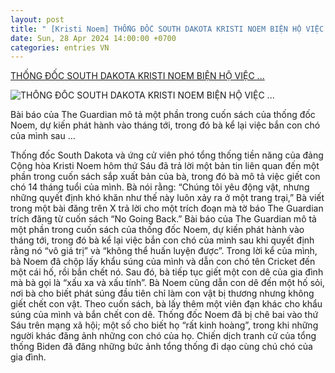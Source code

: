 ```yaml
---
layout: post
title: " [Kristi Noem] THỐNG ĐỐC SOUTH DAKOTA KRISTI NOEM BIỆN HỘ VIỆC ..."
date: Sun, 28 Apr 2024 14:00:00 +0700
categories: entries VN
---
```

[THỐNG ĐỐC SOUTH DAKOTA KRISTI NOEM BIỆN HỘ VIỆC ...](https://www.sbtn.tv/thong-doc-south-dakota-kristi-noem-bien-ho-viec-chinh-minh-ban-chet-con-cho-trong-mot-cuon-sach-moi-xuat-ban/)

![THỐNG ĐỐC SOUTH DAKOTA KRISTI NOEM BIỆN HỘ VIỆC ...](https://www.sbtn.tv/wp-content/uploads/2024/04/TT-Noem-3.png)

Bài báo của The Guardian mô tả một phần trong cuốn sách của thống đốc Noem, dự kiến phát hành vào tháng tới, trong đó bà kể lại việc bắn con chó của mình sau ...

Thống đốc South Dakota và ứng cử viên phó tổng thống tiền năng của đảng Cộng hòa Kristi Noem hôm thứ Sáu đã trả lời một bản tin liên quan đến một phần trong cuốn sách sắp xuất bản của bà, trong đó bà mô tả việc giết con chó 14 tháng tuổi của mình. Bà nói rằng: “Chúng tôi yêu động vật, nhưng những quyết định khó khăn như thế này luôn xảy ra ở một trang trại,” Bà viết trong một bài đăng trên X trả lời cho một trích đoạn mà tờ báo The Guardian trích đăng từ cuốn sách “No Going Back.” Bài báo của The Guardian mô tả một phần trong cuốn sách của thống đốc Noem, dự kiến phát hành vào tháng tới, trong đó bà kể lại việc bắn con chó của mình sau khi quyết định rằng nó “vô giá trị” và “không thể huấn luyện được”. Trong lời kể của mình, bà Noem đã chộp lấy khẩu súng của mình và dẫn con chó tên Cricket đến một cái hố, rồi bắn chết nó. Sau đó, bà tiếp tục giết một con dê của gia đình mà bà gọi là “xấu xa và xấu tính”. Bà Noem cũng dẫn con dê đến một hố sỏi, nơi bà cho biết phát súng đầu tiên chỉ làm con vật bị thương nhưng không giết chết con vật. Theo cuốn sách, bà lấy thêm một viên đạn khác cho khẩu súng của mình và bắn chết con dê. Thống đốc Noem đã bị chê bai vào thứ Sáu trên mạng xã hội; một số cho biết họ “rất kinh hoàng”, trong khi những người khác đăng ảnh những con chó của họ. Chiến dịch tranh cử của tổng thống Biden đã đăng những bức ảnh tổng thống đi dạo cùng chú chó của gia đình.

